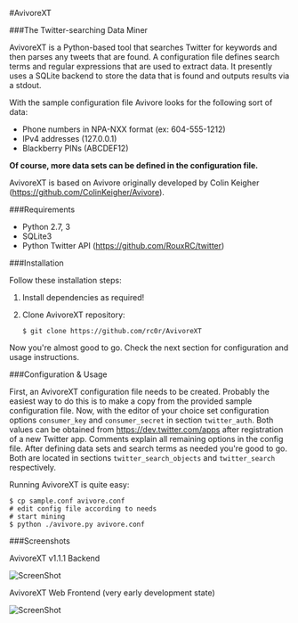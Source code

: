 #AvivoreXT

###The Twitter-searching Data Miner

AvivoreXT is a Python-based tool that searches Twitter for keywords and then
parses any tweets that are found. A configuration file defines search terms and
regular expressions that are used to extract data.
It presently uses a SQLite backend to store the data that is found and outputs
results via a stdout.

With the sample configuration file Avivore looks for the following sort of data:

* Phone numbers in NPA-NXX format (ex: 604-555-1212)
* IPv4 addresses (127.0.0.1)
* Blackberry PINs (ABCDEF12)

**Of course, more data sets can be defined in the configuration file.**

AvivoreXT is based on Avivore originally developed by Colin Keigher
(https://github.com/ColinKeigher/Avivore).


###Requirements

* Python 2.7, 3
* SQLite3
* Python Twitter API (https://github.com/RouxRC/twitter)


###Installation

Follow these installation steps:

1.	Install dependencies as required!

2.	Clone AvivoreXT repository:  
  
		$ git clone https://github.com/rc0r/AvivoreXT


Now you're almost good to go. Check the next section for configuration and
usage instructions.


###Configuration & Usage

First, an AvivoreXT configuration file needs to be created. Probably the easiest
way to do this is to make a copy from the provided sample configuration file.
Now, with the editor of your choice set configuration options `consumer_key`
and `consumer_secret` in section `twitter_auth`. Both values can be obtained
from https://dev.twitter.com/apps after registration of a new Twitter app.
Comments explain all remaining options in the config file. After defining data
sets and search terms as needed you're good to go. Both are located in sections
`twitter_search_objects` and `twitter_search` respectively.

Running AvivoreXT is quite easy:

	$ cp sample.conf avivore.conf
	# edit config file according to needs
	# start mining
	$ python ./avivore.py avivore.conf


###Screenshots

AvivoreXT v1.1.1 Backend

![ScreenShot](https://raw.github.com/rc0r/AvivoreXT/master/scrots/AvivoreXT-v111-Backend.png)

AvivoreXT Web Frontend (very early development state)

![ScreenShot](https://raw.github.com/rc0r/AvivoreXT/master/scrots/AvivoreXT-v111-Webfront.png)
